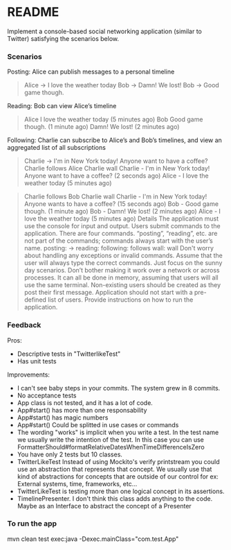 # README #

Implement a console-based social networking application (similar to Twitter) satisfying the scenarios below.

### Scenarios ###

Posting: Alice can publish messages to a personal timeline

> Alice -> I love the weather today
> Bob -> Damn! We lost!
> Bob -> Good game though.

Reading: Bob can view Alice’s timeline

> Alice
I love the weather today (5 minutes ago)
> Bob
Good game though. (1 minute ago)
Damn! We lost! (2 minutes ago)

Following: Charlie can subscribe to Alice’s and Bob’s timelines, and view an aggregated list of all subscriptions

> Charlie -> I'm in New York today! Anyone want to have a coffee?
> Charlie follows Alice
> Charlie wall
Charlie - I'm in New York today! Anyone want to have a coffee? (2 seconds ago)
Alice - I love the weather today (5 minutes ago)

> Charlie follows Bob
> Charlie wall
Charlie - I'm in New York today! Anyone wants to have a coffee? (15 seconds ago)
Bob - Good game though. (1 minute ago)
Bob - Damn! We lost! (2 minutes ago)
Alice - I love the weather today (5 minutes ago)
Details
The application must use the console for input and output.
Users submit commands to the application. There are four commands. “posting”, “reading”, etc. are not part of the commands; commands always start with the user’s name.
posting: <user name> -> <message>
reading: <user name>
following: <user name> follows <another user>
wall: <user name> wall
Don't worry about handling any exceptions or invalid commands. Assume that the user will always type the correct commands. Just focus on the sunny day scenarios.
Don’t bother making it work over a network or across processes. It can all be done in memory, assuming that users will all use the same terminal.
Non-existing users should be created as they post their first message. Application should not start with a pre-defined list of users.
Provide instructions on how to run the application.

### Feedback ###

Pros: 

* Descriptive tests in "TwitterlikeTest"
* Has unit tests

Improvements: 

- I can't see baby steps in your commits. The system grew in 8 commits.
- No acceptance tests
- App class is not tested, and it has a lot of code.
- App#start() has more than one responsability
- App#start() has magic numbers
- App#start() Could be splitted in use cases or commands
- The wording "works" is implicit when you write a test. In the test name we usually write the intention of the test. In this case you can use FormatterShould#formatRelativeDatesWhenTimeDifferenceIsZero
- You have only 2 tests but 10 classes.
- TwitterLikeTest Instead of using Mockito's verify printstream you could use an abstraction that represents that concept. We usually use that kind of abstractions for concepts that are outside of our control for ex: External systems, time, frameworks, etc...
- TwitterLikeTest is testing more than one logical concept in its assertions.
- TimelinePresenter. I don't think this class adds anything to the code. Maybe as an Interface to abstract the concept of a Presenter


### To run the app ###

mvn clean test exec:java -Dexec.mainClass="com.test.App"
